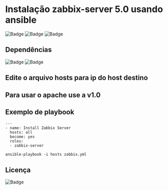 # Instalação zabbix-server 5.0 usando ansible

![Badge](https://img.shields.io/badge/ansible-zabbix-red)
![Badge](https://img.shields.io/badge/aws-zabbix-red)
![Badge](https://img.shields.io/badge/zabbix-5.0-red)

## Dependências
![Badge](https://img.shields.io/badge/ansible-2.9.10-blue)
![Badge](https://img.shields.io/badge/CentOS-8-blue)

## Edite o arquivo hosts para ip do host destino

## Para usar o apache use a v1.0

## Exemplo de playbook
```
---
- name: Install Zabbix Server
  hosts: all
  become: yes
  roles:
  - zabbix-server
```
``` 
ansible-playbook -i hosts zabbix.yml
``` 
## Licença
![Badge](https://img.shields.io/badge/license-GPLv3-green)